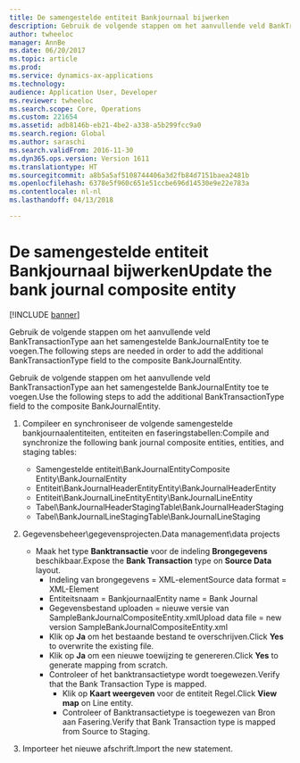```yaml
---
title: De samengestelde entiteit Bankjournaal bijwerken
description: Gebruik de volgende stappen om het aanvullende veld BankTransactionType aan het samengestelde BankJournalEntity toe te voegen.
author: twheeloc
manager: AnnBe
ms.date: 06/20/2017
ms.topic: article
ms.prod: 
ms.service: dynamics-ax-applications
ms.technology: 
audience: Application User, Developer
ms.reviewer: twheeloc
ms.search.scope: Core, Operations
ms.custom: 221654
ms.assetid: adb8146b-eb21-4be2-a338-a5b299fcc9a0
ms.search.region: Global
ms.author: saraschi
ms.search.validFrom: 2016-11-30
ms.dyn365.ops.version: Version 1611
ms.translationtype: HT
ms.sourcegitcommit: a8b5a5af5108744406a3d2fb84d7151baea2481b
ms.openlocfilehash: 6378e5f960c651e51ccbe696d14530e9e22e783a
ms.contentlocale: nl-nl
ms.lasthandoff: 04/13/2018

---
```


# <a name="update-the-bank-journal-composite-entity"></a><span data-ttu-id="3cf08-103">De samengestelde entiteit Bankjournaal bijwerken</span><span class="sxs-lookup"><span data-stu-id="3cf08-103">Update the bank journal composite entity</span></span>

[!INCLUDE [banner](../includes/banner.md)]

<span data-ttu-id="3cf08-104">Gebruik de volgende stappen om het aanvullende veld BankTransactionType aan het samengestelde BankJournalEntity toe te voegen.</span><span class="sxs-lookup"><span data-stu-id="3cf08-104">The following steps are needed in order to add the additional BankTransactionType field to the composite BankJournalEntity.</span></span>

<span data-ttu-id="3cf08-105">Gebruik de volgende stappen om het aanvullende veld BankTransactionType aan het samengestelde BankJournalEntity toe te voegen.</span><span class="sxs-lookup"><span data-stu-id="3cf08-105">Use the following steps to add the additional BankTransactionType field to the composite BankJournalEntity.</span></span>

1.  <span data-ttu-id="3cf08-106">Compileer en synchroniseer de volgende samengestelde bankjournaalentiteiten, entiteiten en faseringstabellen:</span><span class="sxs-lookup"><span data-stu-id="3cf08-106">Compile and synchronize the following bank journal composite entities, entities, and staging tables:</span></span>
    -   <span data-ttu-id="3cf08-107">Samengestelde entiteit\\BankJournalEntity</span><span class="sxs-lookup"><span data-stu-id="3cf08-107">Composite Entity\\BankJournalEntity</span></span>
    -   <span data-ttu-id="3cf08-108">Entiteit\\BankJournalHeaderEntity</span><span class="sxs-lookup"><span data-stu-id="3cf08-108">Entity\\BankJournalHeaderEntity</span></span>
    -   <span data-ttu-id="3cf08-109">Entiteit\\BankJournalLineEntity</span><span class="sxs-lookup"><span data-stu-id="3cf08-109">Entity\\BankJournalLineEntity</span></span>
    -   <span data-ttu-id="3cf08-110">Tabel\\BankJournalHeaderStaging</span><span class="sxs-lookup"><span data-stu-id="3cf08-110">Table\\BankJournalHeaderStaging</span></span>
    -   <span data-ttu-id="3cf08-111">Tabel\\BankJournalLineStaging</span><span class="sxs-lookup"><span data-stu-id="3cf08-111">Table\\BankJournalLineStaging</span></span>

2.  <span data-ttu-id="3cf08-112">Gegevensbeheer\\gegevensprojecten.</span><span class="sxs-lookup"><span data-stu-id="3cf08-112">Data management\\data projects</span></span>
    -   <span data-ttu-id="3cf08-113">Maak het type **Banktransactie** voor de indeling **Brongegevens** beschikbaar.</span><span class="sxs-lookup"><span data-stu-id="3cf08-113">Expose the **Bank Transaction** type on **Source Data** layout.</span></span>
        -   <span data-ttu-id="3cf08-114">Indeling van brongegevens = XML-element</span><span class="sxs-lookup"><span data-stu-id="3cf08-114">Source data format = XML-Element</span></span>
        -   <span data-ttu-id="3cf08-115">Entiteitsnaam = Bankjournaal</span><span class="sxs-lookup"><span data-stu-id="3cf08-115">Entity name = Bank Journal</span></span>
        -   <span data-ttu-id="3cf08-116">Gegevensbestand uploaden = nieuwe versie van SampleBankJournalCompositeEntity.xml</span><span class="sxs-lookup"><span data-stu-id="3cf08-116">Upload data file = new version SampleBankJournalCompositeEntity.xml</span></span>
        -   <span data-ttu-id="3cf08-117">Klik op **Ja** om het bestaande bestand te overschrijven.</span><span class="sxs-lookup"><span data-stu-id="3cf08-117">Click **Yes** to overwrite the existing file.</span></span>
        -   <span data-ttu-id="3cf08-118">Klik op **Ja** om een nieuwe toewijzing te genereren.</span><span class="sxs-lookup"><span data-stu-id="3cf08-118">Click **Yes** to generate mapping from scratch.</span></span>
        -   <span data-ttu-id="3cf08-119">Controleer of het banktransactietype wordt toegewezen.</span><span class="sxs-lookup"><span data-stu-id="3cf08-119">Verify that the Bank Transaction Type is mapped.</span></span>
            -   <span data-ttu-id="3cf08-120">Klik op **Kaart weergeven** voor de entiteit Regel.</span><span class="sxs-lookup"><span data-stu-id="3cf08-120">Click **View map** on Line entity.</span></span>
            -   <span data-ttu-id="3cf08-121">Controleer of Banktransactietype is toegewezen van Bron aan Fasering.</span><span class="sxs-lookup"><span data-stu-id="3cf08-121">Verify that Bank Transaction type is mapped from Source to Staging.</span></span>

3.  <span data-ttu-id="3cf08-122">Importeer het nieuwe afschrift.</span><span class="sxs-lookup"><span data-stu-id="3cf08-122">Import the new statement.</span></span>





